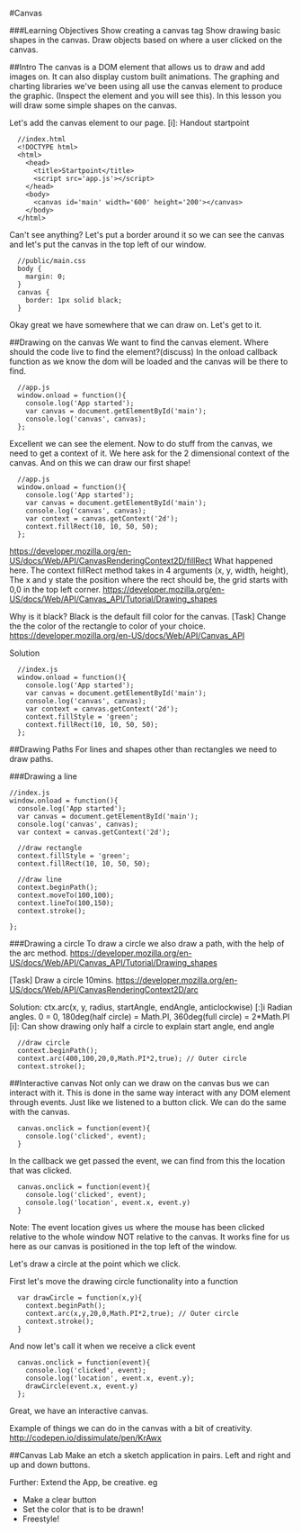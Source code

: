 #Canvas

###Learning Objectives
  Show creating a canvas tag
  Show drawing basic shapes in the canvas.
  Draw objects based on where a user clicked on the canvas.

##Intro
The canvas is a DOM element that allows us to draw and add images on.  It can also display custom built animations.  The graphing and charting libraries we've been using all use the canvas element to produce the graphic. (Inspect the element and you will see this).
In this lesson you will draw some simple shapes on the canvas.  

Let's add the canvas element to our page.
[i]: Handout startpoint

```
  //index.html
  <!DOCTYPE html>
  <html>
    <head>
      <title>Startpoint</title>
      <script src='app.js'></script>
    </head>
    <body>
      <canvas id='main' width='600' height='200'></canvas>
    </body>
  </html>
```

Can't see anything? Let's put a border around it so we can see the canvas and let's put the canvas in the top left of our window.
```
  //public/main.css
  body {
    margin: 0;
  }
  canvas {
    border: 1px solid black;
  }
```

Okay great we have somewhere that we can draw on. Let's get to it.

##Drawing on the canvas
We want to find the canvas element.  Where should the code live to find the element?(discuss)
In the onload callback function as we know the dom will be loaded and the canvas will be
there to find.

```
  //app.js
  window.onload = function(){
    console.log('App started');
    var canvas = document.getElementById('main');
    console.log('canvas', canvas);
  };
```
Excellent we can see the element.  Now to do stuff from the canvas, we need to get a context of it.
We here ask for the 2 dimensional context of the canvas.  And on this we can draw our first shape!
```
  //app.js
  window.onload = function(){
    console.log('App started');
    var canvas = document.getElementById('main');
    console.log('canvas', canvas);
    var context = canvas.getContext('2d');
    context.fillRect(10, 10, 50, 50);
  };
```
https://developer.mozilla.org/en-US/docs/Web/API/CanvasRenderingContext2D/fillRect
What happened here.  The context fillRect method takes in 4 arguments (x, y, width, height),
The x and y state the position where the rect should be, the grid starts with 0,0 in the top left corner.
https://developer.mozilla.org/en-US/docs/Web/API/Canvas_API/Tutorial/Drawing_shapes

Why is it black?  Black is the default fill color for the canvas.
[Task] Change the the color of the rectangle to color of your choice.
https://developer.mozilla.org/en-US/docs/Web/API/Canvas_API

Solution

```
  //index.js
  window.onload = function(){
    console.log('App started');
    var canvas = document.getElementById('main');
    console.log('canvas', canvas);
    var context = canvas.getContext('2d');
    context.fillStyle = 'green';
    context.fillRect(10, 10, 50, 50);
  };
```

##Drawing Paths
For lines and shapes other than rectangles we need to draw paths.

###Drawing a line

```
//index.js
window.onload = function(){
  console.log('App started');
  var canvas = document.getElementById('main');
  console.log('canvas', canvas);
  var context = canvas.getContext('2d');

  //draw rectangle
  context.fillStyle = 'green';
  context.fillRect(10, 10, 50, 50);

  //draw line
  context.beginPath();
  context.moveTo(100,100);
  context.lineTo(100,150);
  context.stroke();

};
```
###Drawing a circle
To draw a circle we also draw a path, with the help of the arc method.
https://developer.mozilla.org/en-US/docs/Web/API/Canvas_API/Tutorial/Drawing_shapes

[Task]  Draw a circle 10mins.
https://developer.mozilla.org/en-US/docs/Web/API/CanvasRenderingContext2D/arc

Solution:
ctx.arc(x, y, radius, startAngle, endAngle, anticlockwise)
[:]i Radian angles.  0 = 0, 180deg(half circle) = Math.PI,  360deg(full circle) = 2*Math.PI
[i]: Can show drawing only half a circle to explain start angle, end angle

```
  //draw circle
  context.beginPath();
  context.arc(400,100,20,0,Math.PI*2,true); // Outer circle
  context.stroke();
```

##Interactive canvas
Not only can we draw on the canvas bus we can interact with it.  This is done in the same way interact with any DOM element through events.  Just like we listened to a button click.  We can do the same with the canvas.

```
  canvas.onclick = function(event){
    console.log('clicked', event);
  }
```

In the callback we get passed the event, we can find from this the location that was clicked.

```
  canvas.onclick = function(event){
    console.log('clicked', event);
    console.log('location', event.x, event.y)
  }
```
Note: The event location gives us where the mouse has been clicked relative to the whole window NOT relative to the canvas. It works fine for us here as our canvas is positioned in the top left of the window.

Let's draw a circle at the point which we click.

First let's move the drawing circle functionality into a function

```
  var drawCircle = function(x,y){
    context.beginPath();
    context.arc(x,y,20,0,Math.PI*2,true); // Outer circle
    context.stroke();
  }
```

And now let's call it when we receive a click event

```
  canvas.onclick = function(event){
    console.log('clicked', event);
    console.log('location', event.x, event.y);
    drawCircle(event.x, event.y)
  };
```

Great, we have an interactive canvas.

Example of things we can do in the canvas with a bit of creativity.
http://codepen.io/dissimulate/pen/KrAwx

##Canvas Lab
Make an etch a sketch application in pairs.
Left and right and up and down buttons.

Further: Extend the App, be creative. eg
 - Make a clear button
 - Set the color that is to be drawn!
 - Freestyle!
